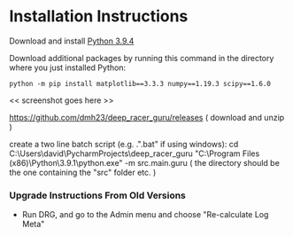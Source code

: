 # Installation Instructions

Download and install [Python 3.9.4](https://www.python.org/downloads/release/python-394/)

Download additional packages by running this command in the directory where you just installed Python:

    python -m pip install matplotlib==3.3.3 numpy==1.19.3 scipy==1.6.0
    
<< screenshot goes here >>

https://github.com/dmh23/deep_racer_guru/releases
( download and unzip )

create a two line batch script (e.g. .".bat" if using windows):
    cd C:\Users\david\PycharmProjects\deep_racer_guru
    "C:\Program Files (x86)\Python\3.9.1\python.exe" -m src.main.guru
( the directory should be the one containing the "src" folder etc. )



### Upgrade Instructions From Old Versions

* Run DRG, and go to the Admin menu and choose "Re-calculate Log Meta"
